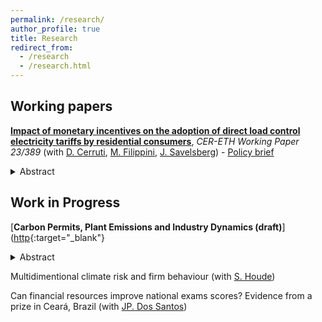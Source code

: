 ```yaml
---
permalink: /research/
author_profile: true
title: Research
redirect_from:
  - /research
  - /research.html
---
```

## Working papers

  [**Impact of monetary incentives on the adoption of direct load control electricity tariffs by residential consumers**](https://ethz.ch/content/dam/ethz/special-interest/mtec/cer-eth/cer-eth-dam/documents/working-papers/wp-23-389.pdf), *CER-ETH Working Paper 23/389* (with [D. Cerruti](https://davidecerruti.weebly.com/), [M. Filippini](https://scholar.google.com/citations?user=rFW0mNUAAAAJ&hl=it), [J. Savelsberg](https://sites.google.com/view/jonassavelsberg/about)) - [Policy brief](https://www.aramis.admin.ch/Default?DocumentID=71908&Load=true) <br/>
  <details>
  <summary>Abstract</summary> <br/>
To overcome the inherent clash between the ever-increasing push for electrification in the transportation and heating sectors, and the intermittent nature of renewable energy sources, demand response solutions such as direct load control (DLC) tariffs are receiving growing attention from researchers and policymakers. The present study aims to investigate the impact of two measures (i.e. a video intervention and an upfront subsidy) in increasing the acceptance rates of an existing DLC tariff targeted at electric vehicle charging stations and heat pumps in Switzerland. To achieve this, we combine two randomized-controlled trials: (1) a stated-choice contingent valuation on electric vehicle owners to confirm the validity of the upfront susbidy, and (2) a revealed-preference field experiment on an existing DLC tariff proposed to the clients of a local distribution system operator. Results suggest that both measures of video and monetary intervention increase contact and subscription rates to the proposed DLC tariff, although the monetary intervention appears to be more convincing to consumers. Further, we use these results in combination with a bottom-up electricity market model to simulate the consequences on the level of system cost of a large-scale implementation of a DLC tariff.<br/>
  </details>


 
## Work in Progress

[**Carbon Permits, Plant Emissions and Industry Dynamics (draft)**]([http](https://floramarchioro.github.io/assets/Marchioro_Carbon_Permits_Plant_Emissions_and_Industry_Dynamics.pdf){:target="_blank"}<br/>
  <details>
  <summary>Abstract</summary> <br/>
Market-based climate policies, such as the EU Emissions Trading System (EU ETS), aim to reduce greenhouse gas emissions while minimizing economic distor- tions, yet their full impact on firm survival remains debated. While existing re- search has confirmed the role of the EU ETS in reducing overall emissions, most studies compare regulated and unregulated firms, overlooking variations in policy stringency among ETS-covered firms. Using a difference- in-differences approach, I analyze the emissions of French industrial plants, categorizing them based on permit allocation stringency and pre-existing permit banking. I find that plants subject to stricter permit constraints reduced emissions more than their sectoral peers, but that a portion of these reductions stemmed from plant exits. A sur- vival analysis on industrial and power plants confirms that those facing higher compliance costs due to stricter permit allocation policy were significantly more likely to exit, thereby reshaping industry dynamics. These findings highlight that observed emissions reductions under the EU ETS stem partly from market exits rather than uniform abatement, raising questions about potential impacts of the policy on sector competitiveness.<br/>
  </details>


Multidimentional climate risk and firm behaviour (with [S. Houde](https://sebastien-houde.com/)) <br/>

Can financial resources improve national exams scores? Evidence from a prize in Ceará, Brazil (with [JP. Dos Santos](https://sites.google.com/site/joaorpereirasantos/home)) <br/>
